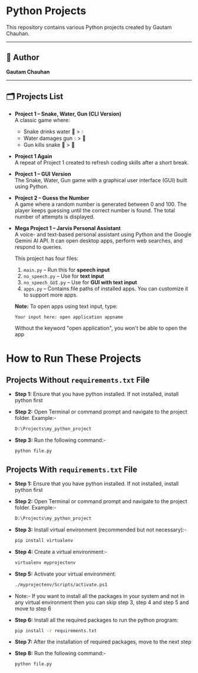 # Python Projects

This repository contains various Python projects created by Gautam Chauhan.

---

## 📌 Author

**Gautam Chauhan**

---

## 🗂️ Projects List

- **Project 1 – Snake, Water, Gun (CLI Version)**  
  A classic game where:
  - Snake drinks water 🐍 > 💧
  - Water damages gun 💧 > 🔫
  - Gun kills snake 🔫 > 🐍

- **Project 1 Again**  
  A repeat of Project 1 created to refresh coding skills after a short break.

- **Project 1 – GUI Version**  
  The Snake, Water, Gun game with a graphical user interface (GUI) built using Python.

- **Project 2 – Guess the Number**  
  A game where a random number is generated between 0 and 100. The player keeps guessing until the correct number is found. The total number of attempts is displayed.

- **Mega Project 1 – Jarvis Personal Assistant**  
  A voice- and text-based personal assistant using Python and the Google Gemini AI API. It can open desktop apps, perform web searches, and respond to queries.

  This project has four files:
  1. `main.py` – Run this for **speech input**
  2. `no_speech.py` – Use for **text input**
  3. `no_speech_GUI.py` – Use for **GUI with text input**
  4. `apps.py` – Contains file paths of installed apps. You can customize it to support more apps.

  **Note:** To open apps using text input, type:
  ```bash
  Your input here: open application appname
  ```
  Without the keyword "open application", you won't be able to open the app

# How to Run These Projects

## Projects Without `requirements.txt` File

  - **Step 1:**
    Ensure that you have python installed. If not installed, install python first

  - **Step 2:**
    Open Terminal or command prompt and navigate to the project folder. Example:-
    ```bash
    D:\Projects\my_python_project
    ```

  - **Step 3:**
    Run the following command:-
    ```bash
    python file.py
    ```


## Projects With `requirements.txt` File

  - **Step 1:**
    Ensure that you have python installed. If not installed, install python first

  - **Step 2:**
    Open Terminal or command prompt and navigate to the project folder. Example:-
    ```bash
    D:\Projects\my_python_project
    ```

  - **Step 3:**
    Install virtual environment (recommended but not necessary):-
    ```bash
    pip install virtualenv
    ```

  - **Step 4:**
    Create a virtual environment:-
    ```bash
    virtualenv myprojectenv
    ```

  - **Step 5:**
    Activate your virtual environment:
    ```bash
    ./myprojectenv/Scripts/activate.ps1
    ```

  - Note:- If you want to install all the packages in your system and not in any virtual environment then you can skip step 3, step 4 and step 5 and move to step 6

  - **Step 6:**
    Install all the required packages to run the python program:
    ```bash
    pip install -r requirements.txt
    ```

  - **Step 7:**
    After the installation of required packages, move to the next step

  - **Step 8:**
    Run the following command:-
    ```bash
    python file.py
    ```